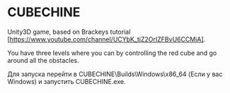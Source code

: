 # CUBECHINE
Unity3D game, based on Brackeys tutorial [https://www.youtube.com/channel/UCYbK_tjZ2OrIZFBvU6CCMiA].

You have three levels where you can by controlling the red cube and go around all the obstacles.

Для запуска перейти в CUBECHINE\Builds\Windows\x86_64 (Если у вас Windows) и запустить CUBECHINE.exe.
